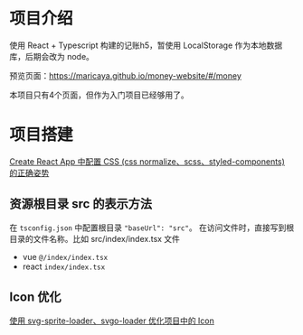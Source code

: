 
# 项目介绍
使用 React + Typescript 构建的记账h5，暂使用 LocalStorage 作为本地数据库，后期会改为 node。

预览页面：https://maricaya.github.io/money-website/#/money

本项目只有4个页面，但作为入门项目已经够用了。

# 项目搭建
[Create React App 中配置 CSS (css normalize、scss、styled-components) 的正确姿势](https://juejin.im/post/5f10464be51d451dde2e60f5)

## 资源根目录 src 的表示方法
在 `tsconfig.json` 中配置根目录 `"baseUrl": "src"`。
在访问文件时，直接写到根目录的文件名称。比如 src/index/index.tsx 文件
-   vue `@/index/index.tsx`
-   react `index/index.tsx`

## Icon 优化
[使用 svg-sprite-loader、svgo-loader 优化项目中的 Icon](https://juejin.im/post/5f184a7bf265da22de3e0749)

